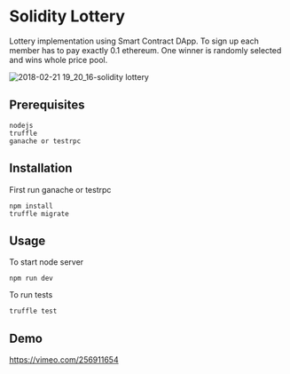 # Solidity Lottery
Lottery implementation using Smart Contract DApp. To sign up each member has to pay exactly 0.1 ethereum. One winner is randomly selected and wins whole price pool.

![2018-02-21 19_20_16-solidity lottery](https://user-images.githubusercontent.com/16186344/36477596-b8e85670-173c-11e8-9b6f-9070989b4cf5.png)

## Prerequisites
```
nodejs
truffle
ganache or testrpc
```

## Installation
First run ganache or testrpc
```
npm install
truffle migrate
```

## Usage
To start node server
```
npm run dev
```

To run tests
```
truffle test
```

## Demo
https://vimeo.com/256911654
